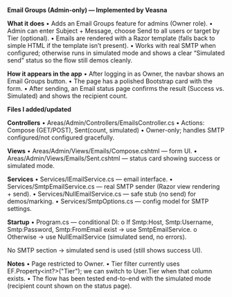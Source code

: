 **Email Groups (Admin-only) — Implemented by Veasna**

**What it does**
•	Adds an Email Groups feature for admins (Owner role).
•	Admin can enter Subject + Message, choose Send to all users or target by Tier (optional).
•	Emails are rendered with a Razor template (falls back to simple HTML if the template isn’t present).
•	Works with real SMTP when configured; otherwise runs in simulated mode and shows a clear “Simulated send” status so the flow still demos cleanly.

**How it appears in the app**
•	After logging in as Owner, the navbar shows an Email Groups button.
•	The page has a polished Bootstrap card with the form.
•	After sending, an Email status page confirms the result (Success vs. Simulated) and shows the recipient count.

**Files I added/updated**

**Controllers**
•	Areas/Admin/Controllers/EmailsController.cs
•	Actions: Compose (GET/POST), Sent(count, simulated)
•	Owner-only; handles SMTP configured/not configured gracefully.

**Views**
•	Areas/Admin/Views/Emails/Compose.cshtml — form UI.
•	Areas/Admin/Views/Emails/Sent.cshtml — status card showing success or simulated mode.

**Services**
•	Services/IEmailService.cs — email interface.
•	Services/SmtpEmailService.cs — real SMTP sender (Razor view rendering + send).
•	Services/NullEmailService.cs — safe stub (no send) for demos/marking.
•	Services/SmtpOptions.cs — config model for SMTP settings.

**Startup**
•	Program.cs — conditional DI:
o	If Smtp:Host, Smtp:Username, Smtp:Password, Smtp:FromEmail exist → use SmtpEmailService.
o	Otherwise → use NullEmailService (simulated send, no errors).

No SMTP section → simulated send is used (still shows success UI).

**Notes**
•	Page restricted to Owner.
•	Tier filter currently uses EF.Property<int?>("Tier"); we can switch to User.Tier when that column exists.
•	The flow has been tested end-to-end with the simulated mode (recipient count shown on the status page).

